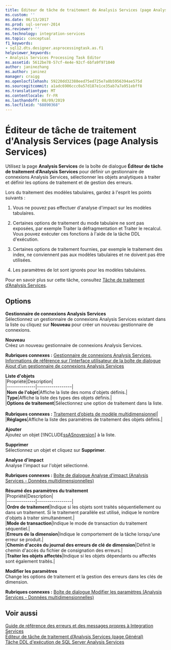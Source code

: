 ```yaml
---
title: Éditeur de tâche de traitement de Analysis Services (page Analysis Services) | Microsoft Docs
ms.custom: ''
ms.date: 06/13/2017
ms.prod: sql-server-2014
ms.reviewer: ''
ms.technology: integration-services
ms.topic: conceptual
f1_keywords:
- sql12.dts.designer.asprocessingtask.as.f1
helpviewer_keywords:
- Analysis Services Processing Task Editor
ms.assetid: 5612be78-57cf-4e4e-92cf-6bfa9f971040
author: janinezhang
ms.author: janinez
manager: craigg
ms.openlocfilehash: 59220dd32388eed75ed725e7a8b5956394ae575d
ms.sourcegitcommit: a1adc6906ccc0a57d187e1ce35ab7a7a951ebff8
ms.translationtype: MT
ms.contentlocale: fr-FR
ms.lasthandoff: 08/09/2019
ms.locfileid: "68890368"
---
```

# <a name="analysis-services-processing-task-editor-analysis-services-page"></a>Éditeur de tâche de traitement d'Analysis Services (page Analysis Services)
  Utilisez la page **Analysis Services** de la boîte de dialogue **Éditeur de tâche de traitement d’Analysis Services** pour définir un gestionnaire de connexions Analysis Services, sélectionner les objets analytiques à traiter et définir les options de traitement et de gestion des erreurs.  
  
 Lors du traitement des modèles tabulaires, gardez à l'esprit les points suivants :  
  
1.  Vous ne pouvez pas effectuer d'analyse d'impact sur les modèles tabulaires.  
  
2.  Certaines options de traitement du mode tabulaire ne sont pas exposées, par exemple Traiter la défragmentation et Traiter le recalcul. Vous pouvez exécuter ces fonctions à l'aide de la tâche DDL d'exécution.  
  
3.  Certaines options de traitement fournies, par exemple le traitement des index, ne conviennent pas aux modèles tabulaires et ne doivent pas être utilisées.  
  
4.  Les paramètres de lot sont ignorés pour les modèles tabulaires.  
  
 Pour en savoir plus sur cette tâche, consultez [Tâche de traitement d’Analysis Services](control-flow/analysis-services-processing-task.md).  
  
## <a name="options"></a>Options  
 **Gestionnaire de connexions Analysis Services**  
 Sélectionnez un gestionnaire de connexions Analysis Services existant dans la liste ou cliquez sur **Nouveau** pour créer un nouveau gestionnaire de connexions.  
  
 **Nouveau**  
 Créez un nouveau gestionnaire de connexions Analysis Services.  
  
 **Rubriques connexes :** [Gestionnaire de connexions Analysis Services](connection-manager/analysis-services-connection-manager.md), [Informations de référence sur l’interface utilisateur de la boîte de dialogue Ajout d’un gestionnaire de connexions Analysis Services](connection-manager/add-analysis-services-connection-manager-dialog-box-ui-reference.md)  
  
 **Liste d'objets**  
 |Propriété|Description|  
|--------------|-----------------|  
|**Nom de l'objet**|Affiche la liste des noms d'objets définis.|  
|**Type**|Affiche la liste des types des objets définis.|  
|**Options de traitement**|Sélectionnez une option de traitement dans la liste.<br /><br /> **Rubriques connexes :** [Traitement d’objets de modèle multidimensionnel](https://docs.microsoft.com/analysis-services/multidimensional-models/processing-a-multidimensional-model-analysis-services)|  
|**Réglages**|Affiche la liste des paramètres de traitement des objets définis.|  
  
 **Ajouter**  
 Ajoutez un objet [!INCLUDE[ssASnoversion](../includes/ssasnoversion-md.md)] à la liste.  
  
 **Supprimer**  
 Sélectionnez un objet et cliquez sur **Supprimer**.  
  
 **Analyse d'impact**  
 Analyse l'impact sur l'objet sélectionné.  
  
 **Rubriques connexes :** [Boîte de dialogue Analyse d'impact &#40;Analysis Services - Données multidimensionnelles&#41;](../../2014/analysis-services/impact-analysis-dialog-box-analysis-services-multidimensional-data.md)  
  
 **Résumé des paramètres du traitement**  
 |Propriété|Description|  
|--------------|-----------------|  
|**Ordre de traitement**|Indique si les objets sont traités séquentiellement ou dans un traitement. Si le traitement parallèle est utilisé, indique le nombre d'objets à traiter simultanément.|  
|**Mode de transaction**|Indique le mode de transaction du traitement séquentiel.|  
|**Erreurs de la dimension**|Indique le comportement de la tâche lorsqu'une erreur se produit.|  
|**Chemin d'accès du journal des erreurs de clé de dimension**|Définit le chemin d'accès du fichier de consignation des erreurs.|  
|**Traiter les objets affectés**|Indique si les objets dépendants ou affectés sont également traités.|  
  
 **Modifier les paramètres**  
 Change les options de traitement et la gestion des erreurs dans les clés de dimension.  
  
 **Rubriques connexes :** [Boîte de dialogue Modifier les paramètres &#40;Analysis Services - Données multidimensionnelles&#41;](../../2014/analysis-services/change-settings-dialog-box-analysis-services-multidimensional-data.md)  
  
## <a name="see-also"></a>Voir aussi  
 [Guide de référence des erreurs et des messages propres à Integration Services](../../2014/integration-services/integration-services-error-and-message-reference.md)   
 [Éditeur de tâche de traitement d’Analysis Services &#40;page Général&#41;](general-page-of-integration-services-designers-options.md)   
 [Tâche DDL d'exécution de SQL Server Analysis Services](control-flow/analysis-services-execute-ddl-task.md)  
  
  
